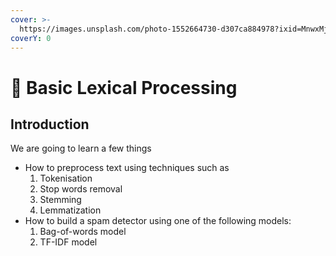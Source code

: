 ```yaml
---
cover: >-
  https://images.unsplash.com/photo-1552664730-d307ca884978?ixid=MnwxMjA3fDB8MHxwaG90by1wYWdlfHx8fGVufDB8fHx8&ixlib=rb-1.2.1&auto=format&fit=crop&w=2970&q=80
coverY: 0
---
```


# 🎯 Basic Lexical Processing

## Introduction

We are going to learn a few things

* How to preprocess text using techniques such as
  1. Tokenisation
  2. Stop words removal
  3. Stemming
  4. Lemmatization
* How to build a spam detector using one of the following models:
  1. Bag-of-words model
  2. TF-IDF model

